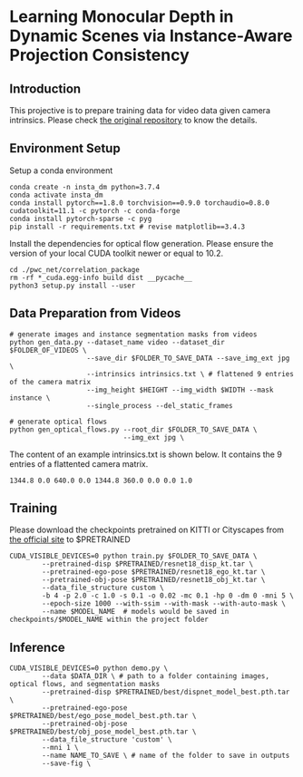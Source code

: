 # Learning Monocular Depth in Dynamic Scenes via Instance-Aware Projection Consistency

## Introduction
This projective is to prepare training data for video data given camera intrinsics. Please check [the original repository](https://github.com/SeokjuLee/Insta-DM) to ​know the details.

## Environment Setup

Setup a conda environment
```
conda create -n insta_dm python=3.7.4
conda activate insta_dm
conda install pytorch==1.8.0 torchvision==0.9.0 torchaudio=0.8.0 cudatoolkit=11.1 -c pytorch -c conda-forge
conda install pytorch-sparse -c pyg
pip install -r requirements.txt # revise matplotlib==3.4.3
```

Install the dependencies for optical flow generation. Please ensure the version of your local CUDA toolkit newer or equal to 10.2.
```
cd ./pwc_net/correlation_package
rm -rf *_cuda.egg-info build dist __pycache__
python3 setup.py install --user
```

## Data Preparation from Videos

```
# generate images and instance segmentation masks from videos
python gen_data.py --dataset_name video --dataset_dir $FOLDER_OF_VIDEOS \
                   --save_dir $FOLDER_TO_SAVE_DATA --save_img_ext jpg \
                   --intrinsics intrinsics.txt \ # flattened 9 entries of the camera matrix 
                   --img_height $HEIGHT --img_width $WIDTH --mask instance \
                   --single_process --del_static_frames 

# generate optical flows
python gen_optical_flows.py --root_dir $FOLDER_TO_SAVE_DATA \
                            --img_ext jpg \
```
The content of an example intrinsics.txt is shown below. It contains the 9 entries of a flattented camera matrix.
```
1344.8 0.0 640.0 0.0 1344.8 360.0 0.0 0.0 1.0
```

## Training

Please download the checkpoints pretrained on KITTI or Cityscapes from [the official site](https://github.com/SeokjuLee/Insta-DM#models) to $PRETRAINED

```
CUDA_VISIBLE_DEVICES=0 python train.py $FOLDER_TO_SAVE_DATA \
        --pretrained-disp $PRETRAINED/resnet18_disp_kt.tar \
        --pretrained-ego-pose $PRETRAINED/resnet18_ego_kt.tar \
        --pretrained-obj-pose $PRETRAINED/resnet18_obj_kt.tar \
        --data_file_structure custom \
        -b 4 -p 2.0 -c 1.0 -s 0.1 -o 0.02 -mc 0.1 -hp 0 -dm 0 -mni 5 \
        --epoch-size 1000 --with-ssim --with-mask --with-auto-mask \
        --name $MODEL_NAME  # models would be saved in checkpoints/$MODEL_NAME within the project folder
```

## Inference
```
CUDA_VISIBLE_DEVICES=0 python demo.py \
        --data $DATA_DIR \ # path to a folder containing images, optical flows, and segmentation masks
        --pretrained-disp $PRETRAINED/best/dispnet_model_best.pth.tar \
        --pretrained-ego-pose $PRETRAINED/best/ego_pose_model_best.pth.tar \
        --pretrained-obj-pose $PRETRAINED/best/obj_pose_model_best.pth.tar \
        --data_file_structure 'custom' \
        --mni 1 \
        --name NAME_TO_SAVE \ # name of the folder to save in outputs
        --save-fig \
```
